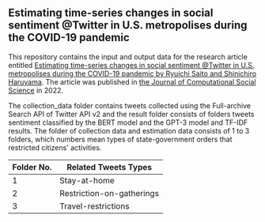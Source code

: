 ## Estimating time-series changes in social sentiment @Twitter in U.S. metropolises during the COVID-19 pandemic

This repository contains the input and output data for the research article entitled [Estimating time-series changes in social sentiment @Twitter in U.S. metropolises during the COVID-19 pandemic by Ryuichi Saito and Shinichiro Haruyama](https://rdcu.be/cZvVf). The article was published in [the Journal of Computational Social Science](https://www.springer.com/journal/42001) in 2022. 

The collection_data folder contains tweets collected using the Full-archive Search API of Twitter API v2 and the result folder consists of folders tweets sentiment classified by the BERT model and the GPT-3 model and TF-IDF results. The folder of collection data and estimation data consists of 1 to 3 folders, which numbers mean types of state-government orders that restricted citizens' activities.

| Folder No.| Related Tweets Types |
| --- | --- |
| 1 | Stay-at-home |
| 2 | Restriction-on-gatherings |
| 3 | Travel-restrictions |
